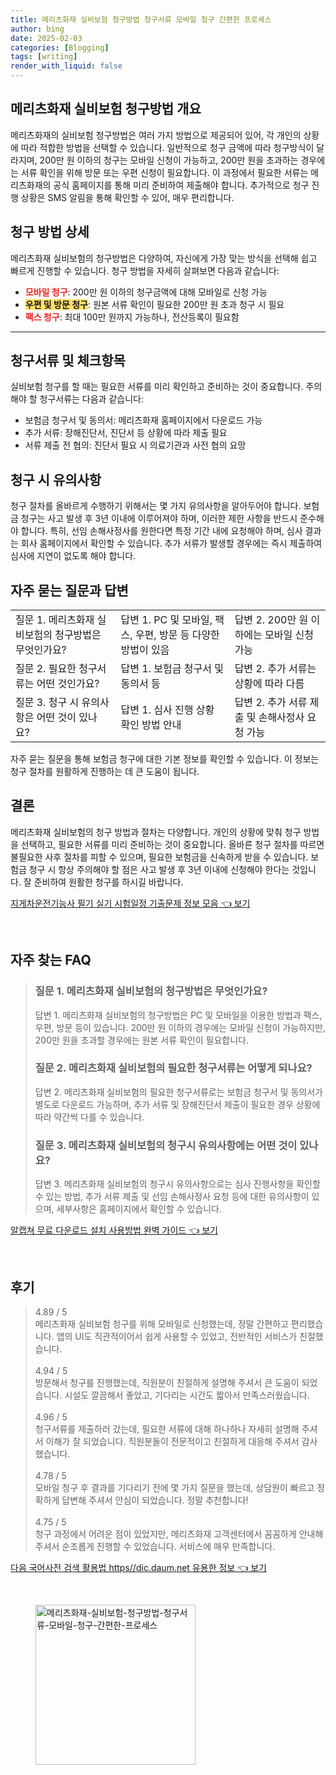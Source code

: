 ```yaml
---
title: 메리츠화재 실비보험 청구방법 청구서류 모바일 청구 간편한 프로세스
author: bing
date: 2025-02-03
categories: [Blogging]
tags: [writing]
render_with_liquid: false
---
```



<h2 id='메리츠화재 실비보험 청구방법 개요'>메리츠화재 실비보험 청구방법 개요</h2>

<p>메리츠화재의 실비보험 청구방법은 여러 가지 방법으로 제공되어 있어, 각 개인의 상황에 따라 적합한 방법을 선택할 수 있습니다. 일반적으로 청구 금액에 따라 청구방식이 달라지며, 200만 원 이하의 청구는 모바일 신청이 가능하고, 200만 원을 초과하는 경우에는 서류 확인을 위해 방문 또는 우편 신청이 필요합니다. 이 과정에서 필요한 서류는 메리츠화재의 공식 홈페이지를 통해 미리 준비하여 제출해야 합니다. 추가적으로 청구 진행 상황은 SMS 알림을 통해 확인할 수 있어, 매우 편리합니다.</p>

<h2 id='청구 방법 상세'>청구 방법 상세</h2>

<p>메리츠화재 실비보험의 청구방법은 다양하여, 자신에게 가장 맞는 방식을 선택해 쉽고 빠르게 진행할 수 있습니다. 청구 방법을 자세히 살펴보면 다음과 같습니다:</p>

<ul>
    <li><b><span style="color: #ee2323;">모바일 청구</span></b>: 200만 원 이하의 청구금액에 대해 모바일로 신청 가능</li>
    <li><b><span style="background-color: #ffe066;">우편 및 방문 청구</span></b>: 원본 서류 확인이 필요한 200만 원 초과 청구 시 필요</li>
    <li><b><span style="color: #ee2323;">팩스 청구</span></b>: 최대 100만 원까지 가능하나, 전산등록이 필요함</li>
</ul>

<hr />

<h2 id='청구서류 및 체크항목'>청구서류 및 체크항목</h2>

<p>실비보험 청구를 할 때는 필요한 서류를 미리 확인하고 준비하는 것이 중요합니다. 주의해야 할 청구서류는 다음과 같습니다:</p>

<ul>
    <li>보험금 청구서 및 동의서: 메리츠화재 홈페이지에서 다운로드 가능</li>
    <li>추가 서류: 장해진단서, 진단서 등 상황에 따라 제출 필요</li>
    <li>서류 제출 전 협의: 진단서 필요 시 의료기관과 사전 협의 요망</li>
</ul>

<h2 id='청구 시 유의사항'>청구 시 유의사항</h2>

<p>청구 절차를 올바르게 수행하기 위해서는 몇 가지 유의사항을 알아두어야 합니다. 보험금 청구는 사고 발생 후 3년 이내에 이루어져야 하며, 이러한 제한 사항을 반드시 준수해야 합니다. 특히, 선임 손해사정사를 원한다면 특정 기간 내에 요청해야 하며, 심사 결과는 회사 홈페이지에서 확인할 수 있습니다. 추가 서류가 발생할 경우에는 즉시 제출하여 심사에 지연이 없도록 해야 합니다.</p>

<h2 id='자주 묻는 질문과 답변'>자주 묻는 질문과 답변</h2>

<table>
    <tr>
        <td>질문 1. 메리츠화재 실비보험의 청구방법은 무엇인가요?</td>
        <td>답변 1. PC 및 모바일, 팩스, 우편, 방문 등 다양한 방법이 있음</td>
        <td>답변 2. 200만 원 이하에는 모바일 신청 가능</td>
    </tr>
    <tr>
        <td>질문 2. 필요한 청구서류는 어떤 것인가요?</td>
        <td>답변 1. 보험금 청구서 및 동의서 등</td>
        <td>답변 2. 추가 서류는 상황에 따라 다름</td>
    </tr>
    <tr>
        <td>질문 3. 청구 시 유의사항은 어떤 것이 있나요?</td>
        <td>답변 1. 심사 진행 상황 확인 방법 안내</td>
        <td>답변 2. 추가 서류 제출 및 손해사정사 요청 가능</td>
    </tr>
</table>

<p>자주 묻는 질문을 통해 보험금 청구에 대한 기본 정보를 확인할 수 있습니다. 이 정보는 청구 절차를 원활하게 진행하는 데 큰 도움이 됩니다.</p>

<h2 id='결론'>결론</h2>

<p>메리츠화재 실비보험의 청구 방법과 절차는 다양합니다. 개인의 상황에 맞춰 청구 방법을 선택하고, 필요한 서류를 미리 준비하는 것이 중요합니다. 올바른 청구 절차를 따르면 불필요한 사후 절차를 피할 수 있으며, 필요한 보험금을 신속하게 받을 수 있습니다. 보험금 청구 시 항상 주의해야 할 점은 사고 발생 후 3년 이내에 신청해야 한다는 것입니다. 잘 준비하여 원활한 청구를 하시길 바랍니다.</p>


<p><a class="click-button" title="지게차운전기능사 필기 실기 시험일정 기출문제 정보 모음" href="https://24nara.github.io/posts/%EC%A7%80%EA%B2%8C%EC%B0%A8%EC%9A%B4%EC%A0%84%EA%B8%B0%EB%8A%A5%EC%82%AC-%ED%95%84%EA%B8%B0-%EC%8B%A4%EA%B8%B0-%EC%8B%9C%ED%97%98%EC%9D%BC%EC%A0%95-%EA%B8%B0%EC%B6%9C%EB%AC%B8%EC%A0%9C-%EC%A0%95%EB%B3%B4-%EB%AA%A8%EC%9D%8C/" rel="dofollow">지게차운전기능사 필기 실기 시험일정 기출문제 정보 모음 👈 보기</a></p><br>
<h2 id='자주_찾는_FAQ'>자주 찾는 FAQ</h2>
<div itemscope="" itemtype="https://schema.org/FAQPage"> 
<blockquote> 
<div itemscope="" itemprop="mainEntity" itemtype="https://schema.org/Question"> 
<h3 itemprop="name">질문 1. 메리츠화재 실비보험의 청구방법은 무엇인가요? </h3> 
<div itemscope="" itemprop="acceptedAnswer" itemtype="https://schema.org/Answer"> 
<span itemprop="text"> 
<p>답변 1. 메리츠화재 실비보험의 청구방법은 PC 및 모바일을 이용한 방법과 팩스, 우편, 방문 등이 있습니다. 200만 원 이하의 경우에는 모바일 신청이 가능하지만, 200만 원을 초과할 경우에는 원본 서류 확인이 필요합니다.</p> 
</span> 
</div> 
</div> 
<div itemscope="" itemprop="mainEntity" itemtype="https://schema.org/Question"> 
<h3 itemprop="name">질문 2. 메리츠화재 실비보험의 필요한 청구서류는 어떻게 되나요? </h3> 
<div itemscope="" itemprop="acceptedAnswer" itemtype="https://schema.org/Answer"> 
<span itemprop="text"> 
<p>답변 2. 메리츠화재 실비보험의 필요한 청구서류로는 보험금 청구서 및 동의서가 별도로 다운로드 가능하며, 추가 서류 및 장해진단서 제출이 필요한 경우 상황에 따라 약간씩 다를 수 있습니다.</p> 
</span> 
</div> 
</div> 
<div itemscope="" itemprop="mainEntity" itemtype="https://schema.org/Question"> 
<h3 itemprop="name">질문 3. 메리츠화재 실비보험의 청구시 유의사항에는 어떤 것이 있나요? </h3> 
<div itemscope="" itemprop="acceptedAnswer" itemtype="https://schema.org/Answer"> 
<span itemprop="text"> 
<p>답변 3. 메리츠화재 실비보험의 청구시 유의사항으로는 심사 진행사항을 확인할 수 있는 방법, 추가 서류 제출 및 선임 손해사정사 요청 등에 대한 유의사항이 있으며, 세부사항은 홈페이지에서 확인할 수 있습니다.</p> 
</span> 
</div> 
</div> 
</blockquote> 
</div>
<p><a class="click-button" title="알캡쳐 무료 다운로드 설치 사용방법 완벽 가이드" href="https://24nara.github.io/posts/%EC%95%8C%EC%BA%A1%EC%B3%90-%EB%AC%B4%EB%A3%8C-%EB%8B%A4%EC%9A%B4%EB%A1%9C%EB%93%9C-%EC%84%A4%EC%B9%98-%EC%82%AC%EC%9A%A9%EB%B0%A9%EB%B2%95-%EC%99%84%EB%B2%BD-%EA%B0%80%EC%9D%B4%EB%93%9C/" rel="dofollow">알캡쳐 무료 다운로드 설치 사용방법 완벽 가이드 👈 보기</a></p><br>
<h2 id='후기'>후기</h2>
<div itemscope itemtype="https://schema.org/Product">
  <blockquote>
  <div itemprop="review" itemscope itemtype="https://schema.org/Review">
      <div itemprop="reviewRating" itemscope itemtype="https://schema.org/Rating"> <span itemprop="ratingValue">4.89</span> / <span itemprop="bestRating">5</span> </div>
      <span itemprop="reviewBody">메리츠화재 실비보험 청구를 위해 모바일로 신청했는데, 정말 간편하고 편리했습니다. 앱의 UI도 직관적이어서 쉽게 사용할 수 있었고, 전반적인 서비스가 친절했습니다.</span>
  </div>
  <br>
  <div itemprop="review" itemscope itemtype="https://schema.org/Review">
      <div itemprop="reviewRating" itemscope itemtype="https://schema.org/Rating"> <span itemprop="ratingValue">4.94</span> / <span itemprop="bestRating">5</span> </div>
      <span itemprop="reviewBody">방문해서 청구를 진행했는데, 직원분이 친절하게 설명해 주셔서 큰 도움이 되었습니다. 시설도 깔끔해서 좋았고, 기다리는 시간도 짧아서 만족스러웠습니다.</span>
  </div>
  <br>
  <div itemprop="review" itemscope itemtype="https://schema.org/Review">
      <div itemprop="reviewRating" itemscope itemtype="https://schema.org/Rating"> <span itemprop="ratingValue">4.96</span> / <span itemprop="bestRating">5</span> </div>
      <span itemprop="reviewBody">청구서류를 제출하러 갔는데, 필요한 서류에 대해 하나하나 자세히 설명해 주셔서 이해가 잘 되었습니다. 직원분들이 전문적이고 친절하게 대응해 주셔서 감사했습니다.</span>
  </div>
  <br>
  <div itemprop="review" itemscope itemtype="https://schema.org/Review">
      <div itemprop="reviewRating" itemscope itemtype="https://schema.org/Rating"> <span itemprop="ratingValue">4.78</span> / <span itemprop="bestRating">5</span> </div>
      <span itemprop="reviewBody">모바일 청구 후 결과를 기다리기 전에 몇 가지 질문을 했는데, 상담원이 빠르고 정확하게 답변해 주셔서 안심이 되었습니다. 정말 추천합니다!</span>
  </div>
  <br>
  <div itemprop="review" itemscope itemtype="https://schema.org/Review">
      <div itemprop="reviewRating" itemscope itemtype="https://schema.org/Rating"> <span itemprop="ratingValue">4.75</span> / <span itemprop="bestRating">5</span> </div>
      <span itemprop="reviewBody">청구 과정에서 어려운 점이 있었지만, 메리츠화재 고객센터에서 꼼꼼하게 안내해 주셔서 순조롭게 진행할 수 있었습니다. 서비스에 매우 만족합니다.</span>
  </div>
  </blockquote>
</div>
<p><a class="click-button" title="다음 국어사전 검색 활용법 https//dic.daum.net 유용한 정보" href="https://24nara.github.io/posts/%EB%8B%A4%EC%9D%8C-%EA%B5%AD%EC%96%B4%EC%82%AC%EC%A0%84-%EA%B2%80%EC%83%89-%ED%99%9C%EC%9A%A9%EB%B2%95-httpsdic.daum.net-%EC%9C%A0%EC%9A%A9%ED%95%9C-%EC%A0%95%EB%B3%B4/" rel="dofollow">다음 국어사전 검색 활용법 https//dic.daum.net 유용한 정보 👈 보기</a></p><br>
<figure class="image"><img src="https://24nara.github.io/assets/img/thumbnail/메리츠화재-실비보험-청구방법-청구서류-모바일-청구-간편한-프로세스.webp" alt="메리츠화재-실비보험-청구방법-청구서류-모바일-청구-간편한-프로세스" width="256" height="256"></figure>
